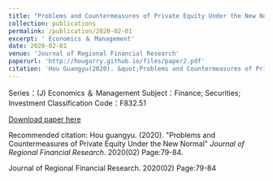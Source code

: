 ```yaml
---
title: "Problems and Countermeasures of Private Equity Under the New Normal"
collection: publications
permalink: /publication/2020-02-01
excerpt: ' Economics ＆ Management'
date: 2020-02-01
venue: 'Journal of Regional Financial Research'
paperurl: 'http://hougarry.github.io/files/paper2.pdf'
citation: 'Hou Guangyu(2020). &quot;Problems and Countermeasures of Private Equity Under the New Normal&quot; <i>Journal of Regional Financial Research</i>. 2020(02).'
---
```

Series：(J) Economics ＆ Management
Subject：Finance; Securities; Investment
Classification Code：F832.51

[Download paper here](http://hougarry.github.io/files/paper2.pdf)

Recommended citation: Hou guangyu. (2020). "Problems and Countermeasures of Private Equity Under the New Normal" <i>Journal of Regional Financial Research</i>. 2020(02) Page:79-84.

Journal of Regional Financial Research. 2020(02) Page:79-84
